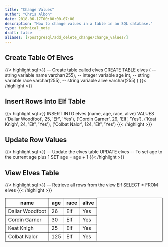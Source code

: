 ```yaml
---
title: "Change Values"
author: "Chris Albon"
date: 2018-06-17T00:00:00-07:00
description: "How to change values in a table in an SQL database."
type: technical_note
draft: false
aliases: [/postgresql/add_delete_change/change_values/]
---
```


## Create Table Of Elves

{{< highlight sql >}}
-- Create table called elves
CREATE TABLE elves (
    -- string variable
    name varchar(255),
    -- integer variable
    age int,
    -- string variable
    race varchar(255),
    -- string variable
    alive varchar(255)
)
{{< /highlight >}}

## Insert Rows Into Elf Table

{{< highlight sql >}}
INSERT INTO elves (name, age, race, alive)
VALUES ('Dallar Woodfoot', 25, 'Elf', 'Yes'),
       ('Cordin Garner', 29, 'Elf', 'Yes'),
       ('Keat Knigh', 24, 'Elf', 'Yes'),
       ('Colbat Nalor', 124, 'Elf', 'Yes')
{{< /highlight >}}

## Update Row Values

{{< highlight sql >}}
-- Update the elves table
UPDATE elves
-- To set age to the current age plus 1
SET age = age + 1
{{< /highlight >}}

## View Elves Table

{{< highlight sql >}}
-- Retrieve all rows from the view Elf
SELECT * FROM elves
{{< /highlight >}}
<table border="1" style="border-collapse:collapse">
<tr><th>name</th><th>age</th><th>race</th><th>alive</th></tr>
<tr><td>Dallar Woodfoot</td><td>26</td><td>Elf</td><td>Yes</td></tr>
<tr><td>Cordin Garner</td><td>30</td><td>Elf</td><td>Yes</td></tr>
<tr><td>Keat Knigh</td><td>25</td><td>Elf</td><td>Yes</td></tr>
<tr><td>Colbat Nalor</td><td>125</td><td>Elf</td><td>Yes</td></tr></table>
